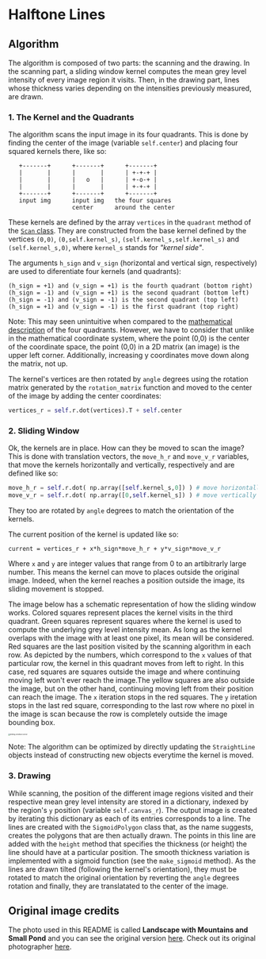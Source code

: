 # Halftone Lines

## Algorithm

The algorithm is composed of two parts: the scanning and the drawing. In the scanning part, a sliding window kernel computes the mean grey level intensity of every image region it visits. Then, in the drawing part, lines whose thickness varies depending on the intensities previously measured, are drawn.

### 1. The Kernel and the Quadrants

The algorithm scans the input image in its four quadrants. This is done by finding the center of the image (variable `self.center`) and placing four squared kernels there, like so:
```
   +-------+      +-------+      +-------+
   |       |      |       |      | +-+-+ |    
   |       |      |   o   |      | +-o-+ |        
   |       |      |       |      | +-+-+ |        
   +-------+      +-------+      +-------+
   input img      input img   the four squares   
                  center      around the center
```
These kernels are defined by the array `vertices` in the `quadrant` method of the [`Scan` class](https://github.com/GravO8/halftone-lines/blob/master/scan.py). They are constructed from the base kernel defined by the vertices `(0,0)`, `(0,self.kernel_s)`, `(self.kernel_s,self.kernel_s)` and `(self.kernel_s,0)`, where `kernel_s` stands for *"kernel side"*. 

The arguments `h_sign` and `v_sign` (horizontal and vertical sign, respectively) are used to diferentiate four kernels (and quadrants):
```
(h_sign = +1) and (v_sign = +1) is the fourth quadrant (bottom right)
(h_sign = -1) and (v_sign = +1) is the second quadrant (bottom left)
(h_sign = -1) and (v_sign = -1) is the second quadrant (top left)
(h_sign = +1) and (v_sign = -1) is the first quadrant (top right)
```
Note: This may seen unintuitive when compared to the [mathematical description](https://p.tutorme.click/media/8c8c4f25a61c0551b6825e7ba45f573a.png) of the four quadrants. However, we have to consider that unlike in the mathematical coordinate system, where the point (0,0) is the center of the coordinate space, the point (0,0) in a 2D matrix (an image) is the upper left corner. Additionally, increasing y coordinates move down along the matrix, not up.

The kernel's vertices are then rotated by `angle` degrees using the rotation matrix generated by the `rotation_matrix` function and moved to the center of the image by adding the center coordinates:
```python
vertices_r = self.r.dot(vertices).T + self.center
```
### 2. Sliding Window

Ok, the kernels are in place. How can they be moved to scan the image? This is done with translation vectors, the `move_h_r` and `move_v_r` variables, that move the kernels horizontally and vertically, respectively and are defined like so:

```python
move_h_r = self.r.dot( np.array([self.kernel_s,0]) ) # move horizontally rotated
move_v_r = self.r.dot( np.array([0,self.kernel_s]) ) # move vertically rotated
```

They too are rotated by `angle` degrees to match the orientation of the kernels. 

The current position of the kernel is updated like so:

```
current = vertices_r + x*h_sign*move_h_r + y*v_sign*move_v_r
```

Where `x` and `y` are integer values that range from 0 to an artibitrarly large number. This means the kernel can move to places outside the original image. Indeed, when the kernel reaches a position outside the image, its sliding movement is stopped.

The image below has a schematic representation of how the sliding window works. Colored squares represent places the kernel visits in the third quadrant. Green squares represent squares where the kernel is used to compute the underlying grey level intensity mean. As long as the kernel overlaps with the image with at least one pixel, its mean will be considered. Red squares are the last position visited by the scanning algorithm in each row. As depicted by the numbers, which correspond to the `x` values of that particular row, the kernel in this quadrant moves from left to right. In this case, red squares are squares outside the image and where continuing moving left won't ever reach the image.The yellow squares are also outside the image, but on the other hand, continuing moving left from their position can reach the image. The `x` iteration stops in the red squares. The `y` iretation stops in the last red square, corresponding to the last row where no pixel in the image is scan because the row is completely outside the image bounding box.

<img src="https://user-images.githubusercontent.com/25433159/199332249-c589dd6c-0337-4814-845f-74821e123cd7.png" alt="sliding window corner" style="zoom:24%;" />

Note: The algorithm can be optimized by directly updating the `StraightLine` objects instead of constructing new objects everytime the kernel is moved.

### 3. Drawing

While scanning, the position of the different image regions visited and their respective mean grey level intensity are stored in a dictionary, indexed by the region's `y` position (variable `self.canvas_r`). The output image is created by iterating this dictionary as each of its entries corresponds to a line. The lines are created with the `SigmoidPolygon` class that, as the name suggests, creates the polygons that are then actually drawn. The points in this line are added with the `height` method that specifies the thickness (or height) the line should have at a particular position. The smooth thickness variation is implemented with a sigmoid function (see the `make_sigmoid` method). As the lines are drawn tilted (following the kernel's orientation), they must be rotated to match the original orientation by reverting the `angle` degrees rotation and finally, they are translatated to the center of the image.


## Original image credits

The photo used in this README is called **Landscape with Mountains and Small Pond** and you can see the original version [here](https://www.pexels.com/photo/landscape-with-mountains-and-small-pond-12365658/). Check out its original photographer [here](https://www.pexels.com/@eberhardgross/).
